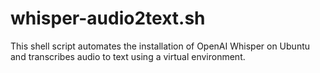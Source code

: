 # whisper-audio2text.sh
This shell script automates the installation of OpenAI Whisper on Ubuntu and transcribes audio to text using a virtual environment.
